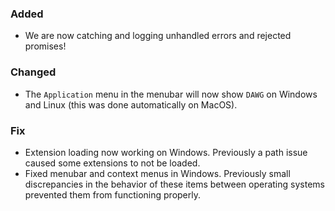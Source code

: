 ### Added
- We are now catching and logging unhandled errors and rejected promises!

### Changed
- The `Application` menu in the menubar will now show `DAWG` on Windows and Linux (this was done automatically on MacOS).

### Fix
- Extension loading now working on Windows. Previously a path issue caused some extensions to not be loaded.
- Fixed menubar and context menus in Windows. Previously small discrepancies in the behavior of these items between operating systems prevented them from functioning properly.
